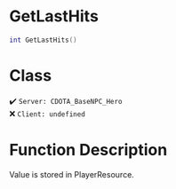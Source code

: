 # GetLastHits
```lua
int GetLastHits()
```
# Class
✔️ `Server: CDOTA_BaseNPC_Hero`  
❌ `Client: undefined`  

# Function Description
Value is stored in PlayerResource.
